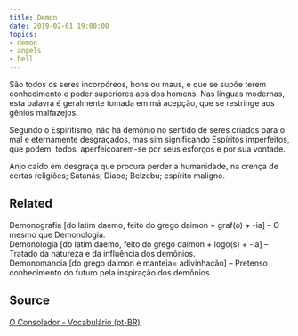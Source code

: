 ```yaml
---
title: Demon
date: 2019-02-01 19:00:00
topics:
- demon
- angels
- hell
---
```


São todos os seres incorpóreos, bons ou maus, e que se supõe terem conhecimento e poder superiores 
aos dos homens. Nas línguas modernas, esta palavra é geralmente tomada em má acepção, que se restringe 
aos gênios malfazejos. 

Segundo o Espiritismo, não há demônio no sentido de seres criados para o mal e eternamente desgraçados, 
mas sim significando Espíritos imperfeitos, que podem, todos, aperfeiçoarem-se por seus esforços e por sua vontade.

Anjo caído em desgraça que procura perder a humanidade, na crença de certas religiões; Satanás; Diabo; Belzebu; espírito maligno.

## Related
Demonografia [do latim daemo, feito do grego daimon + graf(o) + -ia] – O mesmo que Demonologia.    
Demonologia [do latim daemo, feito do grego daimon + logo(s) + -ia] – Tratado da natureza e da influência dos demônios.  
Demonomancia [do grego daimon e manteia= adivinhação] – Pretenso conhecimento do futuro pela inspiração dos demônios.


## Source
[O Consolador - Vocabulário (pt-BR)](http://www.oconsolador.com.br/linkfixo/vocabulario/principal.html)


